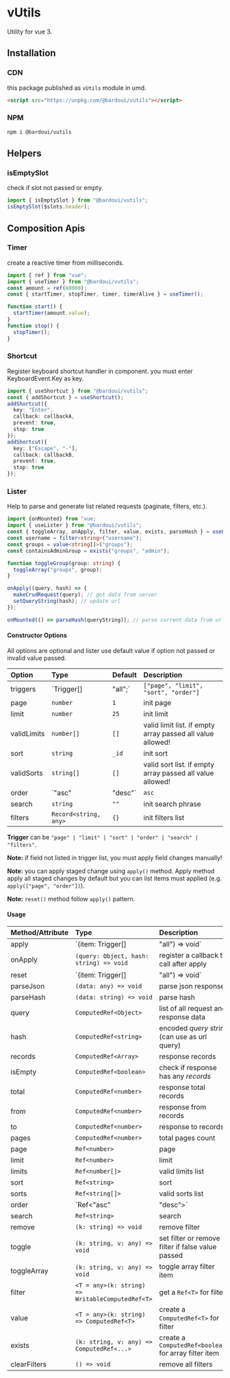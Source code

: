 # vUtils

Utility for vue 3.

## Installation

### CDN

this package published as `vUtils` module in umd.

```html
<script src="https://unpkg.com/@bardoui/vutils"></script>
```

### NPM

```bash
npm i @bardoui/vutils
```

## Helpers

### isEmptySlot

check if slot not passed or empty.

```ts
import { isEmptySlot } from "@bardoui/vutils";
isEmptySlot($slots.header);
```

## Composition Apis

### Timer

create a reactive timer from milliseconds.

```ts
import { ref } from "vue";
import { useTimer } from "@bardoui/vutils";
const amount = ref(60000);
const { startTimer, stopTimer, timer, timerAlive } = useTimer();

function start() {
  startTimer(amount.value);
}
function stop() {
  stopTimer();
}
```

### Shortcut

Register keyboard shortcut handler in component. you must enter KeyboardEvent.Key as key.

```ts
import { useShortcut } from "@bardoui/vutils";
const { addShortcut } = useShortcut();
addShortcut({
  key: "Enter",
  callback: callbackA,
  prevent: true,
  stop: true
});
addShortcut({
  key: ["Escape", "-"],
  callback: callbackB,
  prevent: true,
  stop: true
});
```

### Lister

Help to parse and generate list related requests (paginate, filters, etc.).

```ts
import {onMounted} from "vue;
import { useLister } from "@bardoui/vutils";
const { toggleArray, onApply, filter, value, exists, parseHash } = useLister(options);
const username = filter<string>("username");
const groups = value<string[]>("groups");
const containsAdminGroup = exists("groups", "admin");

function toggleGroup(group: string) {
  toggleArray("groups", group);
}

onApply((query, hash) => {
  makeCrudRequest(query); // get data from server
  setQueryString(hash); // update url
});

onMounted(() => parseHash(queryString)); // parse current data from url
```

#### Constructor Options

All options are optional and lister use default value if option not passed or invalid value passed.

| Option      | Type                  | Default                              | Description                                                |
| :---------- | :-------------------- | :----------------------------------- | :--------------------------------------------------------- |
| triggers    | `Trigger[] | "all";`  | `["page", "limit", "sort", "order"]` | trigger auto apply on field change                         |
| page        | `number`              | `1`                                  | init page                                                  |
| limit       | `number`              | `25`                                 | init limit                                                 |
| validLimits | `number[]`            | `[]`                                 | valid limit list. if empty array passed all value allowed! |
| sort        | `string`              | `_id`                                | init sort                                                  |
| validSorts  | `string[]`            | `[]`                                 | valid sort list. if empty array passed all value allowed!  |
| order       | `"asc" | "desc"`      | `asc`                                | init order                                                 |
| search      | `string`              | `""`                                 | init search phrase                                         |
| filters     | `Record<string, any>` | `{}`                                 | init filters list                                          |

**Trigger** can be `"page" | "limit" | "sort" | "order" | "search" | "filters"`.

**Note:** if field not listed in trigger list, you must apply field changes manually!

**Note:** you can apply staged change using `apply()` method. Apply method apply all staged changes by default but you can list items must applied (e.g. `apply(["page", "order"])`).

**Note:** `reset()` method follow `apply()` pattern.

#### Usage

| Method/Attribute | Type                                             | Description                                           |
| :--------------- | :----------------------------------------------- | :---------------------------------------------------- |
| apply            | `(item: Trigger[] | "all") => void`              | apply staged changes                                  |
| onApply          | `(query: Object, hash: string) => void`          | register a callback to call after apply               |
| reset            | `(item: Trigger[] | "all") => void`              | discard staged (un-applied) changes                   |
| parseJson        | `(data: any) => void`                            | parse json response                                   |
| parseHash        | `(data: string) => void`                         | parse hash                                            |
| query            | `ComputedRef<Object>`                            | list of all request and response data                 |
| hash             | `ComputedRef<string>`                            | encoded _query_ string (can use as url query)         |
| records          | `ComputedRef<Array>`                             | response records                                      |
| isEmpty          | `ComputedRef<boolean>`                           | check if response has any _records_                   |
| total            | `ComputedRef<number>`                            | response total records                                |
| from             | `ComputedRef<number>`                            | response from records                                 |
| to               | `ComputedRef<number>`                            | response to records                                   |
| pages            | `ComputedRef<number>`                            | total pages count                                     |
| page             | `Ref<number>`                                    | page                                                  |
| limit            | `Ref<number>`                                    | limit                                                 |
| limits           | `Ref<number[]>`                                  | valid limits list                                     |
| sort             | `Ref<string>`                                    | sort                                                  |
| sorts            | `Ref<string[]>`                                  | valid sorts list                                      |
| order            | `Ref<"asc"|"desc">`                              | order                                                 |
| search           | `Ref<string>`                                    | search                                                |
| remove           | `(k: string) => void`                            | remove filter                                         |
| toggle           | `(k: string, v: any) => void`                    | set filter or remove filter if false value passed     |
| toggleArray      | `(k: string, v: any) => void`                    | toggle array filter item                              |
| filter           | `<T = any>(k: string) => WritableComputedRef<T>` | get a `Ref<T>` for filter                             |
| value            | `<T = any>(k: string) => ComputedRef<T>`         | create a `ComputedRef<T>` for filter                  |
| exists           | `(k: string, v: any) => ComputedRef<...>`        | create a `ComputedRef<boolean>` for array filter item |
| clearFilters     | `() => void`                                     | remove all filters                                    |
